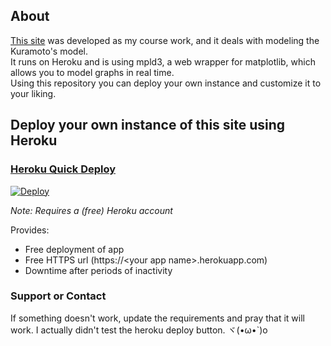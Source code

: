 ## About

[This site](https://esoragoto.herokuapp.com/) was developed as my course work, and it deals with modeling the Kuramoto's model.  
It runs on Heroku and is using mpld3, a web wrapper for matplotlib, which allows you to model graphs in real time.  
Using this repository you can deploy your own instance and customize it to your liking.

## Deploy your own instance of this site using Heroku
### [Heroku Quick Deploy](https://heroku.com/about)
[![Deploy](https://www.herokucdn.com/deploy/button.svg)](https://heroku.com/deploy?template=https://github.com/icosane/esoragoto)

*Note: Requires a (free) Heroku account*

Provides:
- Free deployment of app
- Free HTTPS url (https://\<your app name\>.herokuapp.com)
- Downtime after periods of inactivity

### Support or Contact

If something doesn't work, update the requirements and pray that it will work. I actually didn't test the heroku deploy button. ヾ(•ω•`)o 
